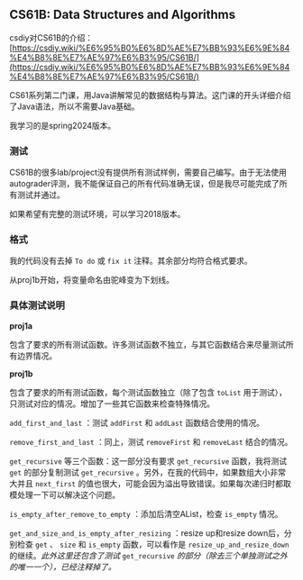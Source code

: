 ## CS61B: Data Structures and Algorithms

csdiy对CS61B的介绍：  [https://csdiy.wiki/%E6%95%B0%E6%8D%AE%E7%BB%93%E6%9E%84%E4%B8%8E%E7%AE%97%E6%B3%95/CS61B/](https://csdiy.wiki/%E6%95%B0%E6%8D%AE%E7%BB%93%E6%9E%84%E4%B8%8E%E7%AE%97%E6%B3%95/CS61B/)  

CS61系列第二门课，用Java讲解常见的数据结构与算法。这门课的开头详细介绍了Java语法，所以不需要Java基础。  

我学习的是spring2024版本。  

### 测试

CS61B的很多lab/project没有提供所有测试样例，需要自己编写。由于无法使用autograder评测，我不能保证自己的所有代码准确无误，但是我尽可能完成了所有测试并通过。  

如果希望有完整的测试环境，可以学习2018版本。  

### 格式

我的代码没有去掉 ``To do`` 或 ``fix it`` 注释。其余部分均符合格式要求。  

从proj1b开始，将变量命名由驼峰变为下划线。 

### 具体测试说明

**proj1a**

包含了要求的所有测试函数。许多测试函数不独立，与其它函数结合来尽量测试所有边界情况。  

**proj1b**

包含了要求的所有测试函数，每个测试函数独立（除了包含 ``toList`` 用于测试），只测试对应的情况。增加了一些其它函数来检查特殊情况。  

``add_first_and_last`` ：测试 ``addFirst`` 和 ``addLast`` 函数结合使用的情况。  

``remove_first_and_last`` ：同上，测试 ``removeFirst`` 和 ``removeLast`` 结合的情况。  

``get_recursive`` 等三个函数：这一部分没有要求 ``get_recursive`` 函数，我将测试 ``get`` 的部分复制测试 ``get_recursive`` 。另外，在我的代码中，如果数组大小非常大并且 ``next_first`` 的值也很大，可能会因为溢出导致错误。如果每次递归时都取模处理一下可以解决这个问题。  

``is_empty_after_remove_to_empty`` ：添加后清空AList，检查 ``is_empty`` 情况。  

``get_and_size_and_is_empty_after_resizing`` ：resize up和resize down后，分别检查 ``get`` 、 ``size`` 和 ``is_empty`` 函数，可以看作是 ``resize_up_and_resize_down`` 的继续。*此外这里还包含了测试* ``get_recursive`` *的部分（除去三个单独测试之外的唯一一个），已经注释掉了。*